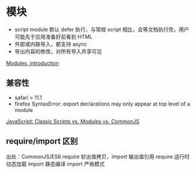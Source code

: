 # 模块

- script module 默认 defer 执行，与常规 script 相比，会等文档执行完，用户可能先于应用准备好前看到 HTML
- 外部或内联导入，都支持 async
- 导出内容的修改，对所有导入共享可见

[Modules, introduction](https://javascript.info/modules-intro)

## 兼容性
- safari > 11.1
- firefox
SyntaxError: export declarations may only appear at top level of a module

[JavaScript: Classic Scripts vs. Modules vs. CommonJS](https://gist.github.com/jkrems/b14894e0b8efde10aa10a28c652d3541)

## require/import 区别
出处：CommonJS/ES6
require 轸出值拷贝，import 输出值引用
require 运行时动态加载 import 静态编译
import 严格模式

